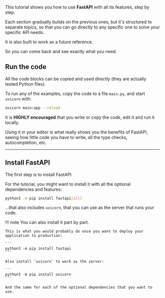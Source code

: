 This tutorial shows you how to use **FastAPI** with all its features, step by step.

Each section gradually builds on the previous ones, but it's structured to separate topics, so that you can go directly to any specific one to solve your specific API needs.

It is also built to work as a future reference.

So you can come back and see exactly what you need.

## Run the code

All the code blocks can be copied and used directly (they are actually tested Python files).

To run any of the examples, copy the code to a file `main.py`, and start `uvicorn` with:

```bash
uvicorn main:app --reload
```

It is **HIGHLY encouraged** that you write or copy the code, edit it and run it locally.

Using it in your editor is what really shows you the benefits of FastAPI, seeing how little code you have to write, all the type checks, autocompletion, etc.

---

## Install FastAPI

The first step is to install FastAPI.

For the tutorial, you might want to install it with all the optional dependencies and features:

```bash
python3 -m pip install fastapi[all]
```

...that also includes `uvicorn`, that you can use as the server that runs your code.

!!! note
    You can also install it part by part.
    
    This is what you would probably do once you want to deploy your application to production:

    ```
    python3 -m pip install fastapi
    ```

    Also install `uvicorn` to work as the server:

    ```
    python3 -m pip install uvicorn
    ```

    And the same for each of the optional dependencies that you want to use.
